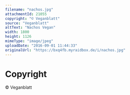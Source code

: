 ```yaml
---
filename: "nachos.jpg"
attachmentId: 21055
copyright: "© Veganblatt"
source: "Veganblatt"
altText: "Nachos Vegan"
width: 1800
height: 1126
mimeType: "image/jpeg"
uploadDate: "2016-09-01 11:44:33"
originalUrl: "https://bxq4fb.myraidbox.de/i/nachos.jpg"
---
```


# Copyright

© Veganblatt
